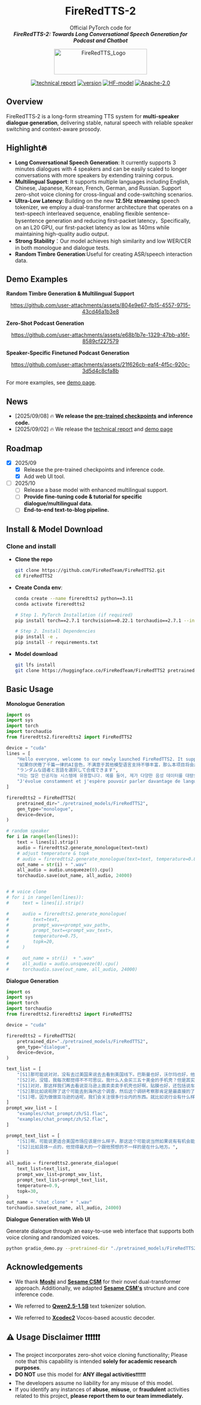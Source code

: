 <div align="center">
    <h1>
    FireRedTTS-2
    </h1>
    <p>
    Official PyTorch code for <br>
    <b><em>FireRedTTS-2: Towards Long Conversational Speech Generation for Podcast and Chatbot</em></b>
    </p>
    <p>
    <!-- <img src="assets/XiaoHongShu_Logo.png" alt="Institution 4" style="width: 102px; height: 48px;"> -->
    <img src="assets/FireRedTTS_Logo.png" alt="FireRedTTS_Logo" style="width: 248px; height: 68px;">
    </p>
    <p>
    </p>
    <a href="https://arxiv.org/abs/2509.02020"><img src="https://img.shields.io/badge/Paper-ArXiv-red" alt="technical report"></a>
    <a href="https://fireredteam.github.io/demos/firered_tts_2/"><img src="https://img.shields.io/badge/Demo-Page-lightgrey" alt="version"></a>
    <a href="https://huggingface.co/FireRedTeam/FireRedTTS2"><img src="https://img.shields.io/badge/Hugging%20Face-Model%20Page-yellow" alt="HF-model"></a>
    <a href="https://github.com/FireRedTeam/FireRedTTS"><img src="https://img.shields.io/badge/License-Apache%202.0-blue.svg" alt="Apache-2.0"></a>
</div>

## Overview

FireRedTTS‑2 is a long-form streaming TTS system for **multi-speaker dialogue generation**, delivering stable, natural speech with reliable speaker switching and context-aware prosody.

## Highlight🔥

- **Long Conversational Speech Generation**: It currently supports 3 minutes dialogues with 4 speakers and can be easily scaled to longer conversations
with more speakers by extending training corpus.
- **Multilingual Support**: It supports multiple languages including English, Chinese, Japanese, Korean, French, German, and Russian. Support zero-shot voice cloning for cross-lingual and code-switching scenarios.
- **Ultra-Low Latency**: Building on the new **12.5Hz streaming** speech tokenizer, we employ a dual-transformer architecture that operates on a text–speech interleaved sequence, enabling flexible sentence-bysentence generation and reducing first-packet latency，Specifically, on an L20 GPU, our first-packet latency as low as 140ms while maintaining high-quality audio output.
- **Strong Stability**：Our model achieves high similarity and low WER/CER in both monologue and dialogue tests.
- **Random Timbre Generation**:Useful for creating ASR/speech interaction data.

## Demo Examples

**Random Timbre Generation & Multilingual Support**
<div align="center">



<https://github.com/user-attachments/assets/804e9e67-fb15-4557-9715-43cd46a1b3e8>



</div>

**Zero-Shot Podcast Generation**
<div align="center">



<https://github.com/user-attachments/assets/e68b1b7e-1329-47bb-a16f-8589cf227579>



</div>

**Speaker-Specific Finetuned Podcast Generation**
<div align="center">



<https://github.com/user-attachments/assets/21f626cb-eaf4-4f5c-920c-3d5d4c8cfa8b>



</div>

For more examples, see [demo page](https://fireredteam.github.io/demos/firered_tts_2/).

## News

- [2025/09/08] 🔥 **We release the [pre-trained checkpoints](https://huggingface.co/FireRedTeam/FireRedTTS2) and inference code.**
- [2025/09/02] 🔥 We release the [technical report](https://arxiv.org/abs/2509.02020) and [demo page](https://fireredteam.github.io/demos/firered_tts_2/)

## Roadmap

- [x] 2025/09
  - [x] Release the pre-trained checkpoints and inference code.
  - [x] Add web UI tool.

- [ ] 2025/10
  - [ ] Release a base model with enhanced multilingual support.
  - [ ] **Provide fine-tuning code & tutorial for specific dialogue/multilingual data.**
  - [ ] **End-to-end text-to-blog pipeline.**

## Install & Model Download

### Clone and install

- **Clone the repo**

    ``` sh
    git clone https://github.com/FireRedTeam/FireRedTTS2.git
    cd FireRedTTS2
    ```

- **Create Conda env**:

    ``` sh
    conda create --name fireredtts2 python==3.11
    conda activate fireredtts2

    # Step 1. PyTorch Installation (if required)
    pip install torch==2.7.1 torchvision==0.22.1 torchaudio==2.7.1 --index-url https://download.pytorch.org/whl/cu126

    # Step 2. Install Dependencies
    pip install -e .
    pip install -r requirements.txt
    ```

- **Model download**

    ```sh
    git lfs install
    git clone https://huggingface.co/FireRedTeam/FireRedTTS2 pretrained_models/FireRedTTS2
    ```

## Basic Usage

**Monologue Generation**

```python
import os
import sys
import torch
import torchaudio
from fireredtts2.fireredtts2 import FireRedTTS2

device = "cuda"
lines = [
    "Hello everyone, welcome to our newly launched FireRedTTS2. It supports multiple languages including English, Chinese, Japanese, Korean, French, German, and Russian. Additionally, this TTS model features long-context dialogue generation capabilities.",
    "如果你厌倦了千篇一律的AI音色，不满意于其他模型语言支持不够丰富，那么本项目将会成为你绝佳的工具。",
    "ランダムな話者と言語を選択して合成できます",
    "이는 많은 인공지능 시스템에 유용합니다. 예를 들어, 제가 다양한 음성 데이터를 대량으로 생성해 여러분의 ASR 모델이나 대화 모델에 풍부한 데이터를 제공할 수 있습니다.",
    "J'évolue constamment et j'espère pouvoir parler davantage de langues avec plus d'aisance à l'avenir.",
]

fireredtts2 = FireRedTTS2(
    pretrained_dir="./pretrained_models/FireRedTTS2",
    gen_type="monologue",
    device=device,
)

# random speaker
for i in range(len(lines)):
    text = lines[i].strip()
    audio = fireredtts2.generate_monologue(text=text)
    # adjust temperature & topk
    # audio = fireredtts2.generate_monologue(text=text, temperature=0.8, topk=30)
    out_name = str(i) + ".wav"
    all_audio = audio.unsqueeze(0).cpu()
    torchaudio.save(out_name, all_audio, 24000)


# # voice clone
# for i in range(len(lines)):
#     text = lines[i].strip()

#     audio = fireredtts2.generate_monologue(
#         text=text,
#         prompt_wav=<prompt_wav_path>,
#         prompt_text=<prompt_wav_text>,
#         temperature=0.75,
#         topk=20,
#     )

#     out_name = str(i)  + ".wav"
#     all_audio = audio.unsqueeze(0).cpu()
#     torchaudio.save(out_name, all_audio, 24000)
```

**Dialogue Generation**

```python
import os
import sys
import torch
import torchaudio
from fireredtts2.fireredtts2 import FireRedTTS2

device = "cuda"

fireredtts2 = FireRedTTS2(
    pretrained_dir="./pretrained_models/FireRedTTS2",
    gen_type="dialogue",
    device=device,
)

text_list = [
    "[S1]那可能说对对，没有去过美国来说去去看到美国线下。巴斯曼也好，沃尔玛也好，他们线下不管说，因为深圳出去的还是电子周边的会表达，会发现哇对这个价格真的是很高呀。都是卖三十五美金、四十美金，甚至一个手机壳，就是二十五美金开。",
    "[S2]对，没错，我每次都觉得不不可思议。我什么人会买三五十美金的手机壳？但是其实在在那个target啊，就塔吉特这种超级市场，大家都是这样的，定价也很多人买。",
    "[S1]对对，那这样我们再去看说亚马逊上面卖卖卖手机壳也好啊，贴膜也好，还包括说车窗也好，各种线材也好，大概就是七块九九或者说啊八块九九，这个价格才是卖的最多的啊。因为亚马逊的游戏规则限定的。如果说你卖七块九九以下，那你基本上是不赚钱的。",
    "[S2]那比如说呃除了这个可能去到海外这个调查，然后这个调研考察那肯定是最直接的了。那平时我知道你是刚才建立了一个这个叫做呃rean的这样的一个一个播客，它是一个英文的。然后平时你还听一些什么样的东西，或者是从哪里获取一些这个海外市场的一些信息呢？",
    "[S1]嗯，因为做做亚马逊的话呢，我们会关注很多行业内的东西。就比如说行业有什么样亚马逊有什么样新的游戏规则呀。呃，物流的价格有没有波动呀，包括说有没有什么新的评论的政策呀，广告有什么新的打法呀？那这些我们会会关关注很多行业内部的微信公众号呀，还包括去去查一些知乎专栏的文章呀，以及说我们周边有很多同行。那我们经常会坐在一起聊天，看看信息有什么共享。那这个是关注内内的一个方式。",
]
prompt_wav_list = [
    "examples/chat_prompt/zh/S1.flac",
    "examples/chat_prompt/zh/S2.flac",
]

prompt_text_list = [
    "[S1]啊，可能说更适合美国市场应该是什么样子。那这这个可能说当然如果说有有机会能亲身的去考察去了解一下，那当然是有更好的帮助。",
    "[S2]比如具体一点的，他觉得最大的一个跟他预想的不一样的是在什么地方。",
]

all_audio = fireredtts2.generate_dialogue(
    text_list=text_list,
    prompt_wav_list=prompt_wav_list,
    prompt_text_list=prompt_text_list,
    temperature=0.9,
    topk=30,
)
out_name = "chat_clone" + ".wav"
torchaudio.save(out_name, all_audio, 24000)
```

**Dialogue Generation with Web UI**

Generate dialogue through an easy-to-use web interface that supports both voice cloning and randomized voices.

```sh
python gradio_demo.py --pretrained-dir "./pretrained_models/FireRedTTS2"
```

## Acknowledgements

- We thank [**Moshi**](https://github.com/kyutai-labs/moshi) and [**Sesame CSM**](https://github.com/SesameAILabs/csm) for their novel dual-transformer approach. Additionally, we adapted [**Sesame CSM's**](https://github.com/SesameAILabs/csm) structure and core inference code.

- We referred to [**Qwen2.5-1.5B**](https://huggingface.co/Qwen/Qwen2.5-1.5B) text tokenizer solution.

- We referred to [**Xcodec2**](https://github.com/zhenye234/X-Codec-2.0) Vocos-based acoustic decoder.

## ⚠️ Usage Disclaimer ❗️❗️❗️❗️❗️❗️

- The project incorporates zero-shot voice cloning functionality; Please note that this capability is intended **solely for academic research purposes**.
- **DO NOT** use this model for **ANY illegal activities**❗️❗️❗️❗️❗️❗️
- The developers assume no liability for any misuse of this model.
- If you identify any instances of **abuse**, **misuse**, or **fraudulent** activities related to this project, **please report them to our team immediately.**
